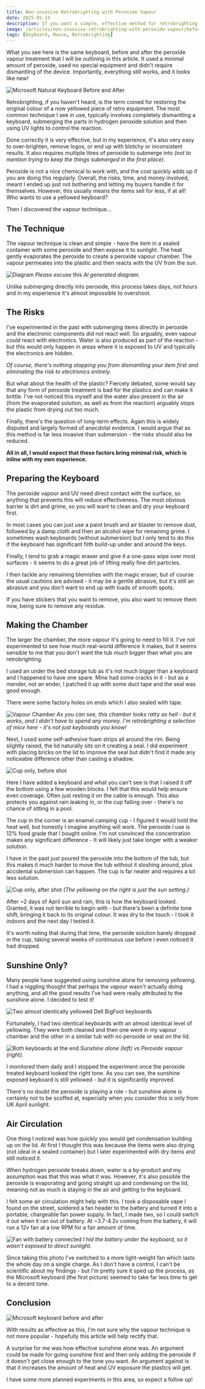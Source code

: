 ```yaml
---
title: Non-invasive Retrobrighting with Peroxide Vapour
date: 2025-05-15
description: If you want a simple, effective method for retrobrighting without dissassembly, this is for you!
image: /articles/non-invasive-retrobrighting-with-peroxide-vapour/before-after.jpg
tags: [Keyboard, Mouse, Retrobrighting]
---
```


What you see here is the same keyboard, before and after the peroxide vapour treatment that I will be outlining in this article. It used a minimal amount of peroxide, used no special equipment and didn't require dismantling of the device. Importantly, everything still works, and it looks like new!

![Microsoft Natural Keyboard Before and After](./before-after.jpg)

Retrobrighting, if you haven't heard, is the term coined for restoring the original colour of a now yellowed piece of retro equipment. The most common technique I see in use, typically involves completely dismantling a keyboard, submerging the parts in hydrogen peroxide solution and then using UV lights to control the reaction.

Done correctly it is very effective, but in my experience, it's also very easy to over-brighten, remove logos, or end up with blotchy or inconsistent results. It also requires multiple litres of peroxide to submerge into _(not to mention trying to keep the things submerged in the first place)_. 

Peroxide is not a nice chemical to work with, and the cost quickly adds up if you are doing this regularly. Overall, the risks, time, and money involved, meant I ended up just not bothering and letting my buyers handle it for themselves. However, this usually means the items sell for less, if at all! Who wants to use a yellowed keyboard?

Then I discovered the vapour technique...

## The Technique

The vapour technique is clean and simple - have the item in a sealed container with some peroxide and then expose it to sunlight. The heat gently evaporates the peroxide to create a peroxide vapour chamber. The vapour permeates into the plastic and then reacts with the UV from the sun.

![Diagram](./diagram.png)
*Please excuse this AI generated diagram.*

Unlike submerging directly into peroxide, this process takes days, not hours and in my experience it's almost impossible to overshoot. 

## The Risks

I've experimented in the past with submerging items directly in peroxide and the electronic components did not react well. So arguably, even vapour *could* react with electronics. Water is also produced as part of the reaction - but this would only happen in areas where it is exposed to UV and typically the electronics are hidden.

*Of course, there's nothing stopping you from dismantling your item first and eliminating the risk to electronics entirely.*

But what about the health of the plastic? Fiercely debated, some would say that any form of peroxide treatment is bad for the plastics and can make it brittle. I've not noticed this myself and the water also present in the air (from the evaporated solution, as well as from the reaction) arguably stops the plastic from drying out too much.

Finally, there's the question of long-term effects. Again this is widely disputed and largely formed of anecdotal evidence. I would argue that as this method is far less invasive than submersion - the risks should also be reduced.

**All in all, I would expect that these factors bring minimal risk, which is inline with my own experience.**

## Preparing the Keyboard

The peroxide vapour and UV need direct contact with the surface, so anything that prevents this will reduce effectiveness. The most obvious barrier is dirt and grime, so you will want to clean and dry your keyboard first. 

In most cases you can just use a paint brush and air blaster to remove dust, followed by a damp cloth and then an alcohol wipe for remaining grime. I sometimes wash keyboards (without submersion) but I only tend to do this if the keyboard has significant filth build-up under and around the keys.

Finally, I tend to grab a magic eraser and give it a one-pass wipe over most surfaces - it seems to do a great job of lifting really fine dirt particles.

I then tackle any remaining blemishes with the magic eraser, but of course the usual cautions are advised - it may be a gentle abrasive, but it's still an abrasive and you don't want to end up with loads of smooth spots.

If you have stickers that you want to remove, you also want to remove them now, being sure to remove any residue.

## Making the Chamber

The larger the chamber, the more vapour it's going to need to fill it. I've not experimented to see how much real-world difference it makes, but it seems sensible to me that you don't want the tub *much* bigger than what you are retrobrighting.

I used an under the bed storage tub as it's not much bigger than a keyboard and I happened to have one spare. Mine had some cracks in it - but as a mender, not an ender, I patched it up with some duct tape and the seal was good enough.

There were some factory holes on ends which I also sealed with tape.

![Vapour Chamber](./vapour-chamber.jpg)
*As you can see, this chamber looks ratty as hell - but it works, and I didn't have to spend any money. I'm retrobrighting a selection of mice here - it's not just keyboards you know!*

Next, I used some self-adhesive foam strips all around the rim. Being slightly raised, the lid naturally sits on it creating a seal. I did experiment with placing bricks on the lid to improve the seal but didn't find it made any noticeable difference other than casting a shadow.

![Cup only, before shot](./cup-only-before.jpg)

Here I have added a keyboard and what you can't see is that I raised it off the bottom using a few wooden blocks. I felt that this would help ensure even coverage. Often just resting it on the cable is enough. This also protects you against rain leaking in, or the cup falling over - there's no chance of sitting in a pool.

The cup in the corner is an enamel camping cup - I figured it would hold the heat well, but honestly I imagine anything will work. The peroxide I use is 12% food grade that I bought online. I'm not convinced the concentration makes any significant difference - It will likely just take longer with a weaker solution.

I have in the past just poured the peroxide into the bottom of the tub, but this makes it much harder to move the tub without it sloshing around, plus accidental submersion can happen. The cup is far neater and requires a lot less solution.

![Cup only, after shot](./cup-only-after.jpg)
*(The yellowing on the right is just the sun setting.)*

After ~2 days of April sun and rain, this is how the keyboard looked. Granted, it was not terrible to begin with - but there's been a definite tone shift, bringing it back to its original colour. It was dry to the touch - I took it indoors and the next day I tested it.

It's worth noting that during that time, the peroxide solution barely dropped in the cup, taking several weeks of continuous use before I even noticed it had dropped.

## Sunshine Only?

Many people have suggested using sunshine alone for removing yellowing. I had a niggling thought that perhaps the vapour wasn't actually doing anything, and all the good results I've had were really attributed to the sunshine alone. I decided to test it!

![Two almost identically yellowed Dell BigFoot keyboards](./dell-bigfoot-before.jpg)

Fortunately, I had two identical keyboards with an almost identical level of yellowing. They were both cleaned and then one went in my vapour chamber and the other in a similar tub with no peroxide or seal on the lid.

![Both keyboards at the end](./sunshine-finished.jpg)
*Sunshine alone (left) vs Peroxide vapour (right).*

I monitored them daily and I stopped the experiment once the peroxide treated keyboard looked the right tone. As you can see, the sunshine exposed keyboard is still yellowed - but it is significantly improved.

There's no doubt the peroxide is playing a role - but sunshine alone is certainly not to be scoffed at, especially when you consider this is only from UK April sunlight.

## Air Circulation

One thing I noticed was how quickly you would get condensation building up on the lid. At first I thought this was because the items were also drying (not ideal in a sealed container) but I later experimented with dry items and still noticed it.

When hydrogen peroxide breaks down, water is a by-product and my assumption was that this was what it was. However, it's also possible the peroxide is evaporating and going straight up and condensing on the lid, meaning not as much is staying in the air and getting to the keyboard. 

I felt some air circulation might help with this. I took a disposable vape I found on the street, soldered a fan header to the battery and turned it into a portable, chargeable fan power supply. In fact, I made two, so I could switch it out when it ran out of battery. At ~3.7-4.2v coming from the battery, it will run a 12v fan at a low RPM for a fair amount of time.

![Fan with battery connected](./battery-fan.jpg)
*I hid the battery under the keyboard, so it wasn't exposed to direct sunlight.*

Since taking this photo I've switched to a more light-weight fan which lasts the whole day on a single charge. As I don't have a control, I can't be scientific about my findings - but I'm pretty sure it sped up the process, as the Microsoft keyboard (the first picture) seemed to take far less time to get to a decent tone.

## Conclusion

![Microsoft keyboard before and after](./before-after-full.jpg)

With results as effective as this, I'm not sure why the vapour technique is not more popular - hopefully this article will help rectify that.

A surprise for me was how effective sunshine alone was. An argument could be made for going sunshine first and then only adding the peroxide if it doesn't get close enough to the tone you want. An argument against is that it increases the amount of heat and UV exposure the plastics will get.

I have some more planned experiments in this area, so expect a follow up!